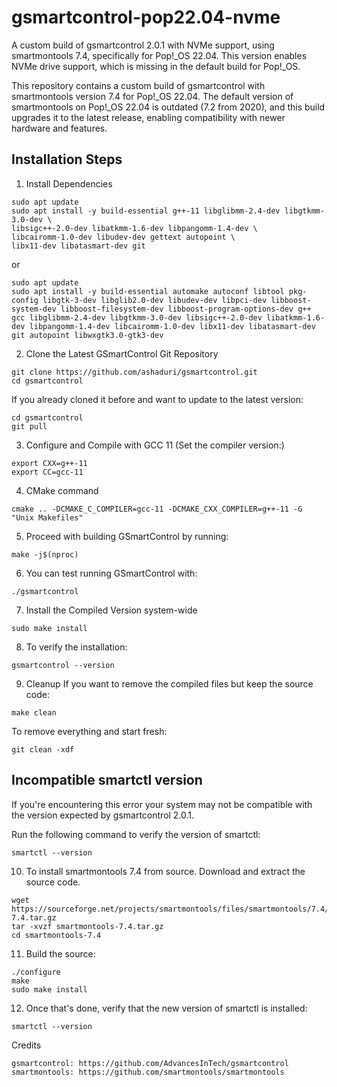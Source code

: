 # gsmartcontrol-pop22.04-nvme
A custom build of gsmartcontrol 2.0.1 with NVMe support, using smartmontools 7.4, specifically for Pop!_OS 22.04. This version enables NVMe drive support, which is missing in the default build for Pop!_OS.

This repository contains a custom build of gsmartcontrol with smartmontools version 7.4 for Pop!_OS 22.04. The default version of smartmontools on Pop!_OS 22.04 is outdated (7.2 from 2020), and this build upgrades it to the latest release, enabling compatibility with newer hardware and features.



## Installation Steps

1. Install Dependencies
```
sudo apt update
sudo apt install -y build-essential g++-11 libglibmm-2.4-dev libgtkmm-3.0-dev \
libsigc++-2.0-dev libatkmm-1.6-dev libpangomm-1.4-dev \
libcairomm-1.0-dev libudev-dev gettext autopoint \
libx11-dev libatasmart-dev git
```

or

```
sudo apt update
sudo apt install -y build-essential automake autoconf libtool pkg-config libgtk-3-dev libglib2.0-dev libudev-dev libpci-dev libboost-system-dev libboost-filesystem-dev libboost-program-options-dev g++ gcc libglibmm-2.4-dev libgtkmm-3.0-dev libsigc++-2.0-dev libatkmm-1.6-dev libpangomm-1.4-dev libcairomm-1.0-dev libx11-dev libatasmart-dev git autopoint libwxgtk3.0-gtk3-dev
```

2. Clone the Latest GSmartControl Git Repository
   
```
git clone https://github.com/ashaduri/gsmartcontrol.git
cd gsmartcontrol
```
If you already cloned it before and want to update to the latest version:

```
cd gsmartcontrol
git pull
```

3. Configure and Compile with GCC 11 (Set the compiler version:)
```
export CXX=g++-11
export CC=gcc-11
```

4. CMake command
```
cmake .. -DCMAKE_C_COMPILER=gcc-11 -DCMAKE_CXX_COMPILER=g++-11 -G "Unix Makefiles"
```

5. Proceed with building GSmartControl by running:
```
make -j$(nproc)
```

6. You can test running GSmartControl with:
```
./gsmartcontrol
```

7. Install the Compiled Version system-wide
```
sudo make install
```

8. To verify the installation:
```
gsmartcontrol --version
```

9. Cleanup
If you want to remove the compiled files but keep the source code:
```
make clean
```
To remove everything and start fresh:
```
git clean -xdf
```


## Incompatible smartctl version
If you're encountering  this error your system may not be compatible with the version expected by gsmartcontrol 2.0.1.

Run the following command to verify the version of smartctl:
```
smartctl --version
```

10. To install smartmontools 7.4 from source. Download and extract the source code.
```
wget https://sourceforge.net/projects/smartmontools/files/smartmontools/7.4/smartmontools-7.4.tar.gz
tar -xvzf smartmontools-7.4.tar.gz
cd smartmontools-7.4
```

11. Build the source:
```
./configure
make
sudo make install
```
12. Once that's done, verify that the new version of smartctl is installed:
```
smartctl --version
```

   

Credits

    gsmartcontrol: https://github.com/AdvancesInTech/gsmartcontrol
    smartmontools: https://github.com/smartmontools/smartmontools
